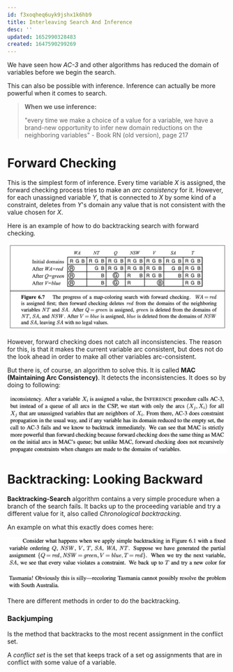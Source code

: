 ```yaml
---
id: f3xoqheq6uyk9jshx1k6hb9
title: Interleaving Search And Inference
desc: ''
updated: 1652990328483
created: 1647590299269
---
```

We have seen how *AC-3* and other algorithms has reduced the domain of variables before we begin the search. 

This can also be possible with inference. Inference can actually be more powerful when it comes to search.


> **When we use inference:**
>
> "every time we make a choice of a value for a variable, we have a brand-new opportunity to infer new domain reductions on the neighboring variables" - Book RN (old version), page 217

# Forward Checking
This is the simplest form of inference. Every time variable $X$ is assigned, the forward checking process tries to make an *arc consistency* for it. However, for each unassigned variable $Y$, that is connected to $X$ by some kind of a constraint, deletes from $Y$'s domain any value that is not consistent with the value chosen for $X$.

Here is an example of how to do backtracking search with forward checking. 

![](./assets/images/2022-03-20-09-51-31.png)

However, forward checking does not catch all inconsistencies. The reason for this, is that it makes the current variable arc consistent, but does not do the look ahead in order to make all other variables arc-consistent. 

But there is, of course, an algorithm to solve this. It is called **MAC (Maintaining Arc Consistency)**. It detects the inconsistencies. It does so by doing to following:

![](./assets/images/2022-03-20-10-07-09.png)

# Backtracking: Looking Backward
**Backtracking-Search** algorithm contains a very simple procedure when a branch of the search fails. It backs up to the proceeding variable and try a different value for it, also called *Chronological backtracking*. 

An example on what this exactly does comes here:

![](./assets/images/2022-03-20-10-51-10.png)

![](./assets/images/2022-03-20-10-51-30.png)

There are different methods in order to do the backtracking.

### Backjumping 
Is the method that backtracks to the most recent assignment in the conflict set. 

A *conflict set* is the set that keeps track of a set og assignments that are in conflict with some value of a variable.